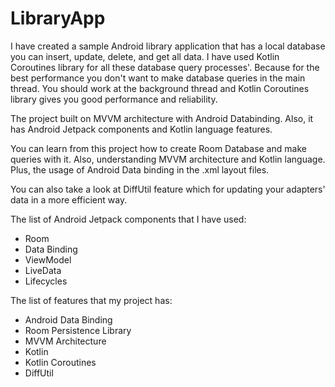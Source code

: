 # LibraryApp

I have created a sample Android library application that has a local database you can insert, update, delete, and get all data. I have used Kotlin Coroutines library for all these database query processes'. Because for the best performance you don't want to make database queries in the main thread. You should work at the background thread and Kotlin Coroutines library gives you good performance and reliability.

The project built on MVVM architecture with Android Databinding. Also, it has Android Jetpack components and Kotlin language features.

You can learn from this project how to create Room Database and make queries with it. Also, understanding MVVM architecture and Kotlin language. Plus, the usage of Android Data binding in the .xml layout files.

You can also take a look at DiffUtil feature which for updating your adapters' data in a more efficient way.

The list of Android Jetpack components that I have used:

- Room
- Data Binding
- ViewModel
- LiveData
- Lifecycles

The list of features that my project has:

- Android Data Binding
- Room Persistence Library
- MVVM Architecture
- Kotlin
- Kotlin Coroutines
- DiffUtil
